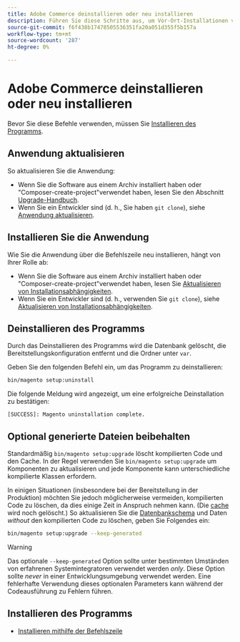 ```yaml
---
title: Adobe Commerce deinstallieren oder neu installieren
description: Führen Sie diese Schritte aus, um Vor-Ort-Installationen von Adobe Commerce und Magento Open Source zu deinstallieren und neu zu installieren.
source-git-commit: f6f438b17478505536351fa20a051d355f5b157a
workflow-type: tm+mt
source-wordcount: '287'
ht-degree: 0%

---
```



# Adobe Commerce deinstallieren oder neu installieren

Bevor Sie diese Befehle verwenden, müssen Sie [Installieren des Programms](../tutorials/install.md).

## Anwendung aktualisieren

So aktualisieren Sie die Anwendung:

* Wenn Sie die Software aus einem Archiv installiert haben oder &quot;Composer-create-project&quot;verwendet haben, lesen Sie den Abschnitt [Upgrade-Handbuch](../../upgrade/overview.md).
* Wenn Sie ein Entwickler sind (d. h., Sie haben `git clone`), siehe [Anwendung aktualisieren](../../upgrade/developer/git-installs.md).

## Installieren Sie die Anwendung

Wie Sie die Anwendung über die Befehlszeile neu installieren, hängt von Ihrer Rolle ab:

* Wenn Sie die Software aus einem Archiv installiert haben oder &quot;Composer-create-project&quot;verwendet haben, lesen Sie [Aktualisieren von Installationsabhängigkeiten](https://developer.adobe.com/commerce/contributor/guides/install/update-dependencies/).
* Wenn Sie ein Entwickler sind (d. h., verwenden Sie `git clone`), siehe [Aktualisieren von Installationsabhängigkeiten](https://developer.adobe.com/commerce/contributor/guides/install/update-dependencies/).

## Deinstallieren des Programms

Durch das Deinstallieren des Programms wird die Datenbank gelöscht, die Bereitstellungskonfiguration entfernt und die Ordner unter `var`.

Geben Sie den folgenden Befehl ein, um das Programm zu deinstallieren:

```bash
bin/magento setup:uninstall
```

Die folgende Meldung wird angezeigt, um eine erfolgreiche Deinstallation zu bestätigen:

```terminal
[SUCCESS]: Magento uninstallation complete.
```

## Optional generierte Dateien beibehalten

Standardmäßig `bin/magento setup:upgrade` löscht kompilierten Code und den Cache. In der Regel verwenden Sie `bin/magento setup:upgrade` um Komponenten zu aktualisieren und jede Komponente kann unterschiedliche kompilierte Klassen erfordern.

In einigen Situationen (insbesondere bei der Bereitstellung in der Produktion) möchten Sie jedoch möglicherweise vermeiden, kompilierten Code zu löschen, da dies einige Zeit in Anspruch nehmen kann. (Die [cache](https://glossary.magento.com/cache) wird noch gelöscht.) So aktualisieren Sie die [Datenbankschema](https://glossary.magento.com/database-schema) und Daten *without* den kompilierten Code zu löschen, geben Sie Folgendes ein:

```bash
bin/magento setup:upgrade --keep-generated
```

>[!WARNING]
>
>Das optionale `--keep-generated` Option sollte unter bestimmten Umständen von erfahrenen Systemintegratoren verwendet werden *only*. Diese Option sollte *never* in einer Entwicklungsumgebung verwendet werden. Eine fehlerhafte Verwendung dieses optionalen Parameters kann während der Codeausführung zu Fehlern führen.

## Installieren des Programms

* [Installieren mithilfe der Befehlszeile](../advanced.md)

